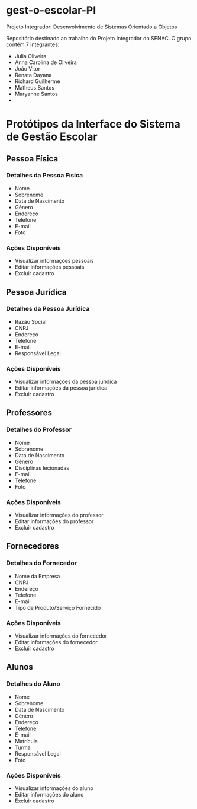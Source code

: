 # gest-o-escolar-PI
Projeto Integrador: Desenvolvimento de Sistemas Orientado a Objetos

Repositório destinado ao trabalho do Projeto Integrador do SENAC. O grupo contém 7 integrantes: 

- Julia Oliveira
- Anna Carolina de Oliveira  
- João Vitor
- Renata Dayana
- Richard Guilherme
- Matheus Santos
- Maryanne Santos
- 
# Protótipos da Interface do Sistema de Gestão Escolar

## Pessoa Física

### Detalhes da Pessoa Física
- Nome
- Sobrenome
- Data de Nascimento
- Gênero
- Endereço
- Telefone
- E-mail
- Foto

### Ações Disponíveis
- Visualizar informações pessoais
- Editar informações pessoais
- Excluir cadastro

## Pessoa Jurídica

### Detalhes da Pessoa Jurídica
- Razão Social
- CNPJ
- Endereço
- Telefone
- E-mail
- Responsável Legal

### Ações Disponíveis
- Visualizar informações da pessoa jurídica
- Editar informações da pessoa jurídica
- Excluir cadastro

## Professores

### Detalhes do Professor
- Nome
- Sobrenome
- Data de Nascimento
- Gênero
- Disciplinas lecionadas
- E-mail
- Telefone
- Foto

### Ações Disponíveis
- Visualizar informações do professor
- Editar informações do professor
- Excluir cadastro

## Fornecedores

### Detalhes do Fornecedor
- Nome da Empresa
- CNPJ
- Endereço
- Telefone
- E-mail
- Tipo de Produto/Serviço Fornecido

### Ações Disponíveis
- Visualizar informações do fornecedor
- Editar informações do fornecedor
- Excluir cadastro

## Alunos

### Detalhes do Aluno
- Nome
- Sobrenome
- Data de Nascimento
- Gênero
- Endereço
- Telefone
- E-mail
- Matrícula
- Turma
- Responsável Legal
- Foto

### Ações Disponíveis
- Visualizar informações do aluno
- Editar informações do aluno
- Excluir cadastro
